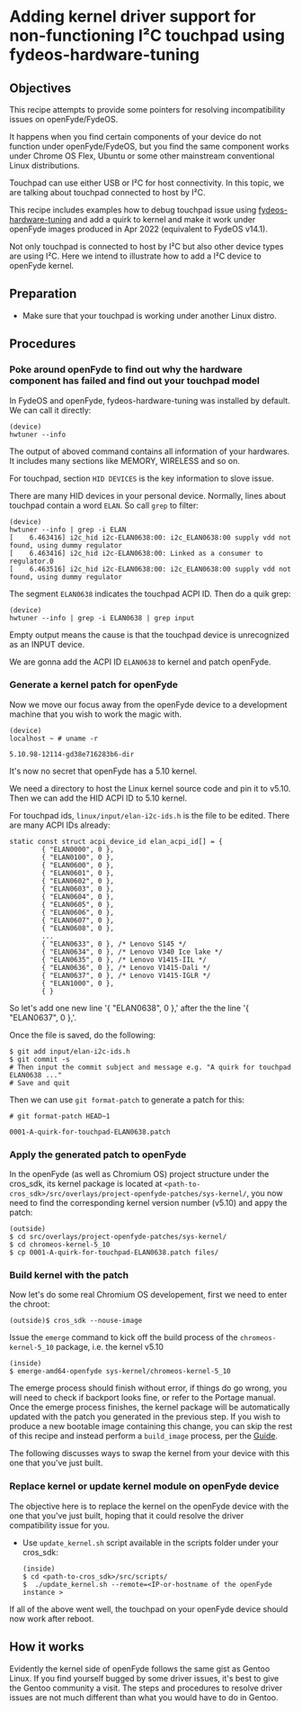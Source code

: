 # Adding kernel driver support for non-functioning I²C touchpad using fydeos-hardware-tuning


## Objectives

This recipe attempts to provide some pointers for resolving incompatibility issues on openFyde/FydeOS. 

It happens when you find certain components of your device do not function under openFyde/FydeOS, but you find the same component works under Chrome OS Flex, Ubuntu or some other mainstream conventional Linux distributions. 

Touchpad can use either USB or I²C for host connectivity. In this topic, we are talking about touchpad connected to host by I²C.

This recipe includes examples how to debug touchpad issue using [fydeos-hardware-tuning](https://github.com/openFyde/fydeos-hardware-tuning) and add a quirk to kernel and make it work under openFyde images produced in Apr 2022 (equivalent to FydeOS v14.1).

Not only touchpad is connected to host by I²C but also other device types are using I²C. Here we intend to illustrate how to add a I²C device to openFyde kernel.

## Preparation

* Make sure that your touchpad is working under another Linux distro.


## Procedures

### Poke around openFyde to find out why the hardware component has failed and find out your touchpad model

In FydeOS and openFyde, fydeos-hardware-tuning was installed by default. We can call it directly:

```
(device)
hwtuner --info
```


The output of aboved command contains all information of your hardwares. It includes many sections like MEMORY, WIRELESS and so on.


For touchpad, section `HID DEVICES` is the key information to slove issue.


There are many HID devices in your personal device. Normally, lines about touchpad contain a word `ELAN`. So call `grep` to filter:


```
(device)
hwtuner --info | grep -i ELAN
[    6.463416] i2c_hid i2c-ELAN0638:00: i2c_ELAN0638:00 supply vdd not found, using dummy regulator
[    6.463416] i2c_hid i2c-ELAN0638:00: Linked as a consumer to regulator.0
[    6.463516] i2c_hid i2c-ELAN0638:00: i2c_ELAN0638:00 supply vdd not found, using dummy regulator
```


The segment `ELAN0638` indicates the touchpad ACPI ID. Then do a quik grep:

```
(device)
hwtuner --info | grep -i ELAN0638 | grep input

```

Empty output means the cause is that the touchpad device is unrecognized as an INPUT device.

We are gonna add the ACPI ID `ELAN0638` to kernel and patch openFyde.



### Generate a kernel patch for openFyde

Now we move our focus away from the openFyde device to a development machine that you wish to work the magic with.

```
(device)
localhost ~ # uname -r

5.10.98-12114-gd38e716283b6-dir
```

It's now no secret that openFyde has a 5.10 kernel.


We need a directory to host the Linux kernel source code and pin it to v5.10. Then we can add the HID ACPI ID to 5.10 kernel.

For touchpad ids, `linux/input/elan-i2c-ids.h` is the file to be edited. There are many ACPI IDs already:

```
static const struct acpi_device_id elan_acpi_id[] = {
        { "ELAN0000", 0 },
        { "ELAN0100", 0 },
        { "ELAN0600", 0 },
        { "ELAN0601", 0 },
        { "ELAN0602", 0 },
        { "ELAN0603", 0 },
        { "ELAN0604", 0 },
        { "ELAN0605", 0 },
        { "ELAN0606", 0 },
        { "ELAN0607", 0 },
        { "ELAN0608", 0 },
        ...
        { "ELAN0633", 0 }, /* Lenovo S145 */
        { "ELAN0634", 0 }, /* Lenovo V340 Ice lake */
        { "ELAN0635", 0 }, /* Lenovo V1415-IIL */
        { "ELAN0636", 0 }, /* Lenovo V1415-Dali */
        { "ELAN0637", 0 }, /* Lenovo V1415-IGLR */
        { "ELAN1000", 0 },
        { }
```

So let's add one new line '{ "ELAN0638", 0 },' after the the line '{ "ELAN0637", 0 },'.

Once the file is saved, do the following:

```
$ git add input/elan-i2c-ids.h
$ git commit -s
# Then input the commit subject and message e.g. "A quirk for touchpad ELAN0638 ..."
# Save and quit

```

Then we can use `git format-patch` to generate a patch for this:
```
# git format-patch HEAD~1

0001-A-quirk-for-touchpad-ELAN0638.patch
```



### Apply the generated patch to openFyde

In the openFyde (as well as Chromium OS) project structure under the cros_sdk, its kernel package is located at `<path-to-cros_sdk>/src/overlays/project-openfyde-patches/sys-kernel/`, you now need to find the corresponding kernel version number (v5.10) and appy the patch:
```
(outside)
$ cd src/overlays/project-openfyde-patches/sys-kernel/
$ cd chromeos-kernel-5_10
$ cp 0001-A-quirk-for-touchpad-ELAN0638.patch files/
```


### Build kernel with the patch

Now let's do some real Chromium OS developement, first we need to enter the chroot:
```
(outside)$ cros_sdk --nouse-image
```

Issue the `emerge` command to kick off the build process of the `chromeos-kernel-5_10` package, i.e. the kernel v5.10
```
(inside)
$ emerge-amd64-openfyde sys-kernel/chromeos-kernel-5_10
```

The emerge process should finish without error, if things do go wrong, you will need to check if backport looks fine, or refer to the Portage manual. Once the emerge process finishes, the kernel package will be automatically updated with the patch you generated in the previous step. If you wish to produce a new bootable image containing this change, you can skip the rest of this recipe and instead perform a `build_image` process, per the [Guide](https://github.com/openFyde/getting-started).

The following discusses ways to swap the kernel from your device with this one that you've just built.



### Replace kernel or update kernel module on openFyde device

The objective here is to replace the kernel on the openFyde device with the one that you've just built, hoping that it could resolve the driver compatibility issue for you.

- Use `update_kernel.sh` script available in the scripts folder under your cros_sdk:

    ```
    (inside)
    $ cd <path-to-cros_sdk>/src/scripts/
    $  ./update_kernel.sh --remote=<IP-or-hostname of the openFyde instance >

    ```

If all of the above went well, the touchpad on your openFyde device should now work after reboot.



## How it works

Evidently the kernel side of openFyde follows the same gist as Gentoo Linux. If you find yourself bugged by some driver issues, it's best to give the Gentoo community a visit. The steps and procedures to resolve driver issues are not much different than what you would have to do in Gentoo.



